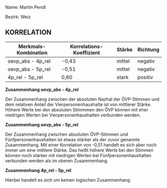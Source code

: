 Name: Martin Pendl

Bezirk: Weiz

## KORRELATION


| Merkmals-Kombination | Korrelations-Koeffizient | Stärke | Richtung |
|----------------------|--------------------------|--------|----------|
| oevp_abs - 4p_rel | -0,43 | mittel | negativ |
| oevp_abs - 5p_rel | -0,51| mittel | negativ |
| 4p_rel - 5p_rel | 0,60 | stark | positiv |


**Zusammenhang oevp_abs - 4p_rel**

Der Zusammenhang zwischen der absoluten Nazhal der ÖVP-Stimmen und dem relativen Anteil der Vierpersonenhaushalte ist von mittlerer Stärke. Höhere Werte bei den absoluten Stimmmen den ÖVP können mit eher niedrigen Werten bei Vierpersonenhaushalten verbunden werden.

**Zusammenhang oevp_abs - 5p_rel**

Der Zusammenhang zwischen absoluten ÖVP-Stimmen und Fünfpersonenhaushalten ist etwas stärker als der zuvor genannte Zusammenhang. Mit einer Korrelation von -0,51 handelt es sich aber noch immer um eine mittlere Stärke. Das heißt höhere Werte bei den Stimmen können noch stärker mit niedrigen Werten bei Fünfpersonenhaushalten verbunden werden als im oberen Zusammenhang.

**Zusammenhang 4p_rel - 5p_rel**

Hierbei handelt es sich um keinen logischen Zusammenhang. 




